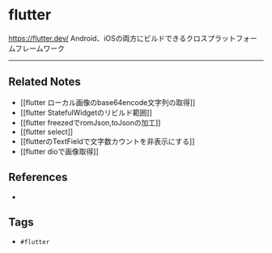 # flutter
https://flutter.dev/
Android、iOSの両方にビルドできるクロスプラットフォームフレームワーク

---
## Related Notes
- [[flutter ローカル画像のbase64encode文字列の取得]]
- [[flutter StatefulWidgetのリビルド範囲]]
- [[flutter freezedでromJson,toJsonの加工]]
- [[flutter select]]
- [[flutterのTextFieldで文字数カウントを非表示にする]]
- [[flutter dioで画像取得]]

## References
- 

## Tags
- `#flutter` 